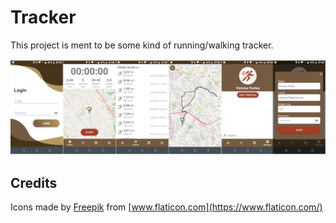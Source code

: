 # Tracker

This project is ment to be some kind of running/walking tracker.

![](imgs/tracker.png)

## Credits

Icons made by [Freepik](http://www.freepik.com) from [www.flaticon.com](https://www.flaticon.com/)